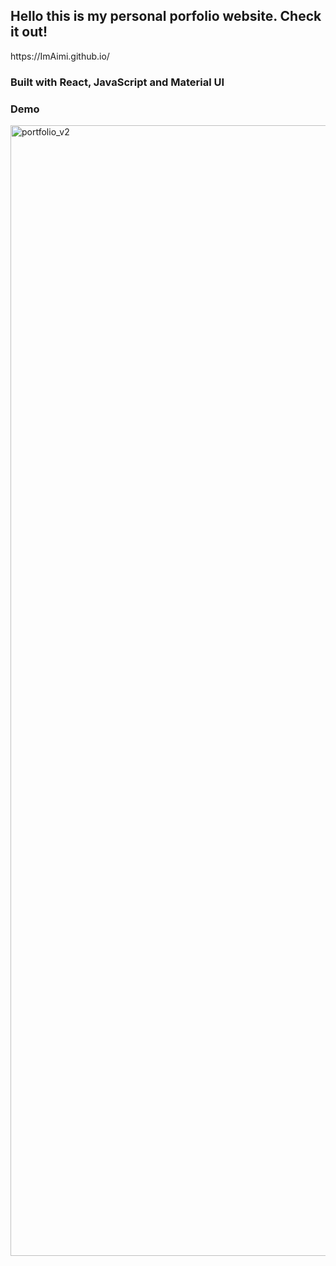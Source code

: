 <h2> Hello this is my personal porfolio website. Check it out! </h2>
https://ImAimi.github.io/
<h3> Built with React, JavaScript and Material UI </h3>
<h3>Demo</h3>

<img width="1809" alt="portfolio_v2" src="https://github.com/aimiisme/ImAimi.github.io/assets/90480687/2f70fc2c-2903-41aa-a4c5-b7a02df0b28d">
